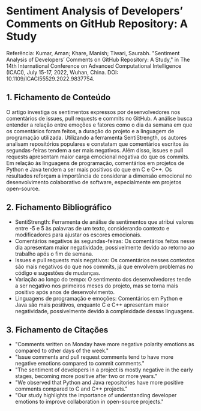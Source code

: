 # Sentiment Analysis of Developers’ Comments on GitHub Repository: A Study
Referência:
Kumar, Aman; Khare, Manish; Tiwari, Saurabh. "Sentiment Analysis of Developers’ Comments on GitHub Repository: A Study," in The 14th International Conference on Advanced Computational Intelligence (ICACI), July 15-17, 2022, Wuhan, China. DOI: 10.1109/ICACI55529.2022.9837754.

## 1. Fichamento de Conteúdo
   O artigo investiga os sentimentos expressos por desenvolvedores nos comentários de issues, pull requests e commits no GitHub. A análise busca entender a relação entre emoções e fatores como o dia da semana em que os comentários foram feitos, a duração do projeto e a linguagem de programação utilizada. Utilizando a ferramenta SentiStrength, os autores analisam repositórios populares e constatam que comentários escritos às segundas-feiras tendem a ser mais negativos. Além disso, issues e pull requests apresentam maior carga emocional negativa do que os commits. Em relação às linguagens de programação, comentários em projetos de Python e Java tendem a ser mais positivos do que em C e C++. Os resultados reforçam a importância de considerar a dimensão emocional no desenvolvimento colaborativo de software, especialmente em projetos open-source.

## 2. Fichamento Bibliográfico
*    SentiStrength: Ferramenta de análise de sentimentos que atribui valores entre -5 e 5 às palavras de um texto, considerando contexto e modificadores para ajustar os escores emocionais.
*    Comentários negativos às segundas-feiras: Os comentários feitos nesse dia apresentam maior negatividade, possivelmente devido ao retorno ao trabalho após o fim de semana.
*    Issues e pull requests mais negativos: Os comentários nesses contextos são mais negativos do que nos commits, já que envolvem problemas no código e sugestões de mudanças.
*    Variação ao longo do tempo: O sentimento dos desenvolvedores tende a ser negativo nos primeiros meses do projeto, mas se torna mais positivo após anos de desenvolvimento.
*    Linguagens de programação e emoções: Comentários em Python e Java são mais positivos, enquanto C e C++ apresentam maior negatividade, possivelmente devido à complexidade dessas linguagens.

## 3. Fichamento de Citações
*    "Comments written on Monday have more negative polarity emotions as compared to other days of the week." 
*    "Issue comments and pull request comments tend to have more negative emotions compared to commit comments."
*    "The sentiment of developers in a project is mostly negative in the early stages, becoming more positive after two or more years."
*    "We observed that Python and Java repositories have more positive comments compared to C and C++ projects."
*    "Our study highlights the importance of understanding developer emotions to improve collaboration in open-source projects." 
